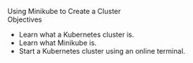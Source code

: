 Using Minikube to Create a Cluster   
Objectives  
* Learn what a Kubernetes cluster is.  
* Learn what Minikube is.  
* Start a Kubernetes cluster using an online terminal.  

